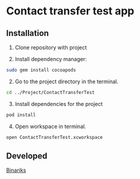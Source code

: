 # Contact transfer test app

## Installation

1. Clone repository with project

2. Install dependency manager:

```bash
sudo gem install cocoapods
```

2. Go to the project directory in the terminal.

```bash
cd ../Project/ContactTransferTest  
```
3. Install dependencies for the project

```bash
pod install   
```

4. Open workspace in terminal.

```bash
open ContactTransferTest.xcworkspace   
```

## Developed
[Binariks](https://binariks.com/)
